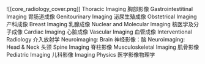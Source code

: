 ![[core_radiology_cover.png]]
Thoracic Imaging 胸部影像
Gastrointestitinal Imaging 胃肠道成像
Genitourinary Imaging 泌尿生殖成像
Obstetrical Imaging 产科成像
Breast Imaging 乳腺成像
Nuclear and Molecular Imaging 核医学及分子成像
Cardiac Imaging 心脏成像
Vascular Imaging 血管成像
Interventional Radiology 介入放射学
Neuroimaging: Brain 神经影像：脑
Neuroimaging: Head & Neck 头颈
Spine Imaging 脊柱影像
Musculoskeletal Imaging 肌骨影像
Pediatric Imaging 儿科影像
Imaging Physics 医学影像物理学